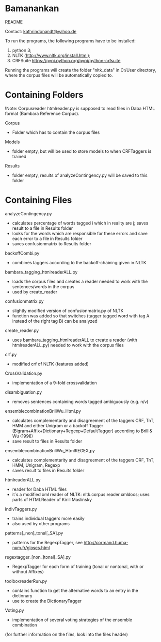 # Bamanankan

README

Contact: kathrindonandt@yahoo.de

To run the programs, the following programs have to be installed:
1. python 3;
2. NLTK (http://www.nltk.org/install.html);
3. CRFSuite https://pypi.python.org/pypi/python-crfsuite

Running the programs will create the folder "nltk_data" in C:/User directory, where the corpus files will be automatically copied to.


Containing Folders
==================

!Note: Corpusreader htmlreader.py is supposed to read files in Daba HTML format (Bambara Reference Corpus).

Corpus
- Folder which has to contain the corpus files

Models
- folder empty, but will be used to store models to when CRFTaggers is trained

Results
- folder empty, results of analyzeContingency.py will be saved to this folder



Containing Files 
================

analyzeContingency.py 
- calculates percentage of words tagged i which in reality are j; saves result to a file in Results folder
- looks for the words which are responsible for these errors and save each error to a file in Results folder
- saves confusionmatrix to Results folder

backoffCombi.py
- combines taggers according to the backoff-chaining given in NLTK

bambara_tagging_htmlreaderALL.py
- loads the corpus files and creates a reader needed to work with the sentences/words in the corpus
- used by create_reader

confusionmatrix.py
- slightly modified version of confusionmatrix.py of NLTK
- function was added so that switches (tagger tagged word with tag A instead of the right tag B) can be analyzed

create_reader.py
- uses bambara_tagging_htmlreaderALL to create a reader (with htmlreaderALL.py) needed to work with the corpus files

crf.py
- modified crf of NLTK (features added)

CrossValidation.py
- implementation of a 9-fold crossvalidation

disambiguation.py
- removes sentences containing words tagged ambiguously (e.g. n/v)

ensemblecombinationBrillWu_Html.py
- calculates complementarity and disagreement of the taggers CRF, TnT, HMM and either Unigram or a backoff Tagger (Bigram+Affix+Dictionary+Regexp+DefaultTagger) according to Brill & Wu (1998)
- save result to files in Results folder

ensemblecombinationBrillWu_HtmlREGEX,py
- calculates complementarity and disagreement of the taggers CRF, TnT, HMM, Unigram, Regexp
- saves result to files in Results folder

htmlreaderALL.py
- reader for Daba HTML files 
- it´s a modified xml reader of NLTK: nltk.corpus.reader.xmldocs; uses parts of HTMLReader of Kirill Maslinsky

indivTaggers.py
- trains individual taggers more easily 
- also used by other programs

patterns[_non]_tonal[_SA].py
- patterns for the RegexpTagger, see http://cormand.huma-num.fr/gloses.html 

regextagger_[non_]tonal[_SA].py
- RegexpTagger for each form of training (tonal or nontonal, with or without Affixes)

toolboxreaderRun.py
- contains function to get the alternative words to an entry in the dictionary
- use to create the DictionaryTagger

Voting.py
- implementation of several voting strategies of the ensemble combination


(for further information on the files, look into the files header)






